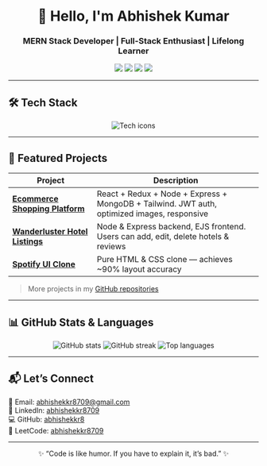 <!-- banner / heading -->
<h1 align="center">👋 Hello, I'm Abhishek Kumar</h1>
<h3 align="center">MERN Stack Developer | Full-Stack Enthusiast | Lifelong Learner</h3>

<p align="center">
  <a href="mailto:abhishekkr8709@gmail.com"><img src="https://img.shields.io/badge/Email-D14836?style=for-the-badge&logo=gmail&logoColor=white"/></a>
  <a href="https://www.linkedin.com/in/abhishekkr8709/"><img src="https://img.shields.io/badge/LinkedIn-0A66C2?style=for-the-badge&logo=linkedin&logoColor=white"/></a>
  <a href="https://github.com/abhishekkr8"><img src="https://img.shields.io/badge/GitHub-100000?style=for-the-badge&logo=github&logoColor=white"/></a>
  <a href="https://leetcode.com/u/abhishekkr8709/"><img src="https://img.shields.io/badge/LeetCode-FFA116?style=for-the-badge&logo=leetcode&logoColor=black"/></a>
</p>

---

## 🛠️ Tech Stack  
<p align="center">
  <img src="https://skillicons.dev/icons?i=html,css,js,react,redux,nodejs,express,mongodb,bootstrap,tailwind,git,github,vscode" alt="Tech icons" />
</p>

---

## 🚀 Featured Projects  

| Project | Description |
|---|---|
| **[Ecommerce Shopping Platform](https://ecommerce-75.vercel.app)** | React + Redux + Node + Express + MongoDB + Tailwind. JWT auth, optimized images, responsive |
| **[Wanderluster Hotel Listings](https://project-p232.onrender.com/listings)** | Node & Express backend, EJS frontend. Users can add, edit, delete hotels & reviews |
| **[Spotify UI Clone](https://frontend-project-beige-psi.vercel.app)** | Pure HTML & CSS clone — achieves ~90% layout accuracy |

> More projects in my [GitHub repositories](https://github.com/abhishekkr8?tab=repositories)

---

## 📊 GitHub Stats & Languages  

<p align="center">
  <img src="https://github-readme-stats.vercel.app/api?username=abhishekkr8&show_icons=true&theme=tokyonight&count_private=true" alt="GitHub stats" />
  <img src="https://github-readme-streak-stats.herokuapp.com/?user=abhishekkr8&theme=tokyonight" alt="GitHub streak" />
  <img src="https://github-readme-stats.vercel.app/api/top-langs/?username=abhishekkr8&layout=compact&theme=tokyonight" alt="Top languages" />
</p>

---

## 📬 Let’s Connect  

📧 Email: [abhishekkr8709@gmail.com](mailto:abhishekkr8709)  
🔗 LinkedIn: [abhishekkr8709](https://www.linkedin.com/in/abhishekkr8709/)  
💻 GitHub: [abhishekkr8](https://github.com/abhishekkr8)  
🧠 LeetCode: [abhishekkr8709](https://leetcode.com/u/abhishekkr8709/)  

---

<p align="center">✨ “Code is like humor. If you have to explain it, it’s bad.” ✨</p>
